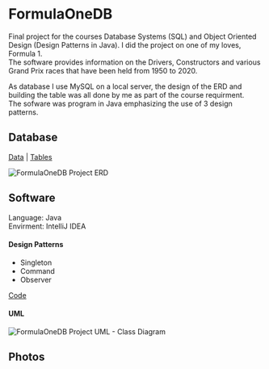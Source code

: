 # FormulaOneDB

Final project for the courses Database Systems (SQL) and Object Oriented Design (Design Patterns in Java). 
I did the project on one of my loves, Formula 1.  
The software provides information on the Drivers, Constructors and various Grand Prix races that have been held from 1950 to 2020.    

As database I use MySQL on a local server, the design of the ERD and building the table was all done by me as part of the course requirment.  
The sofware was program in Java emphasizing the use of 3 design patterns.


## Database

[Data](https://github.com/orianeido/FormulaOneDB/blob/main/FormulaOne_Data.sql) |
[Tables](https://github.com/orianeido/FormulaOneDB/blob/main/FormulaOne_Tabels.sql)

![FormulaOneDB Project ERD](https://user-images.githubusercontent.com/8725819/188173086-11893a6d-57dc-4d78-911a-c54be2c50a07.jpg)

## Software
Language: Java  
Envirment: IntelliJ IDEA
#### Design Patterns
- Singleton
- Command
- Observer 

[Code](https://github.com/orianeido/FormulaOneDB/tree/main/FormulaOneDB)
#### UML
![FormulaOneDB Project UML - Class Diagram](https://user-images.githubusercontent.com/8725819/188173408-74b053dc-c6ce-475c-a599-7eccbecf3588.jpg)

## Photos
